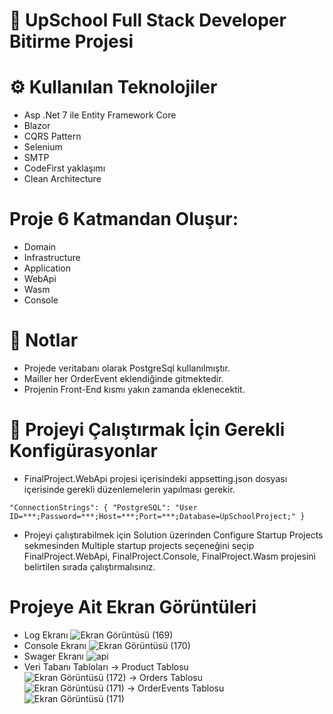 # 🚀 UpSchool Full Stack Developer Bitirme Projesi

# ⚙️ Kullanılan Teknolojiler
* Asp .Net 7 ile Entity Framework Core
* Blazor
* CQRS Pattern
* Selenium
* SMTP
* CodeFirst yaklaşımı
* Clean Architecture

# Proje 6 Katmandan Oluşur:
* Domain
* Infrastructure 
* Application
* WebApi
* Wasm 
* Console

# 📝 Notlar
* Projede veritabanı olarak PostgreSql kullanılmıştır.
* Mailler her OrderEvent eklendiğinde gitmektedir.
* Projenin Front-End kısmı yakın zamanda eklenecektit.

# 📝 Projeyi Çalıştırmak İçin Gerekli Konfigürasyonlar
* FinalProject.WebApi projesi içerisindeki appsetting.json dosyası içerisinde gerekli düzenlemelerin yapılması gerekir.

` "ConnectionStrings": {
    "PostgreSQL": "User ID=***;Password=***;Host=***;Port=***;Database=UpSchoolProject;"
  } `
  
  * Projeyi çalıştırabilmek için Solution üzerinden Configure Startup Projects sekmesinden Multiple startup projects seçeneğini seçip FinalProject.WebApi, FinalProject.Console, FinalProject.Wasm projesini belirtilen sırada çalıştırmalısınız.

# Projeye Ait Ekran Görüntüleri
* Log Ekranı 
![Ekran Görüntüsü (169)](https://github.com/SongulBayer/NetCore5.0/assets/63016233/ca0e6c5c-d731-4ead-af3e-d3499197b763)
* Console Ekranı
![Ekran Görüntüsü (170)](https://github.com/SongulBayer/NetCore5.0/assets/63016233/b7c43e84-af90-48bb-9f05-5dddf0c05619)
* Swager Ekranı
![api](https://github.com/SongulBayer/NetCore5.0/assets/63016233/02b6c102-4c00-422d-94ef-7402d79cf3a5)
* Veri Tabanı Tabloları
-> Product Tablosu  
![Ekran Görüntüsü (172)](https://github.com/SongulBayer/NetCore5.0/assets/63016233/956b919e-7556-40d7-a8b0-acb6393b1cdb)
-> Orders Tablosu  
![Ekran Görüntüsü (171)](https://github.com/SongulBayer/NetCore5.0/assets/63016233/40eea47c-3f37-42b6-8f58-5ad27752c49c)
-> OrderEvents Tablosu  
![Ekran Görüntüsü (171)](https://github.com/SongulBayer/NetCore5.0/assets/63016233/470b6c1c-d643-45af-a8d5-5240a21f9cee)









